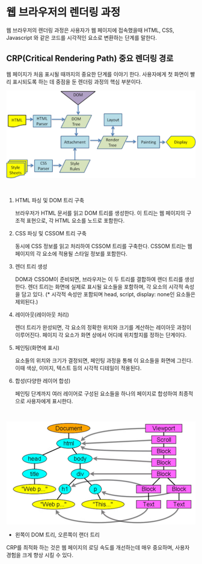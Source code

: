 # 웹 브라우저의 렌더링 과정

웹 브라우저의 렌더링 과정은 사용자가 웹 페이지에 접속했을때 HTML, CSS, Javascript 와 같은 코드를 시각적인 요소로 변환하는 단계를 말한다.

## CRP(Critical Rendering Path) 중요 렌더링 경로

웹 페이지가 처음 표시될 때까지의 중요한 단계를 이야기 한다. 사용자에게 첫 화면이 빨리 표시되도록 하는 데 중점을 둔 렌더링 과정의 핵심 부분이다. 

![Critical Rendering Path](https://raw.githubusercontent.com/devvara/support-repo/master/media/images/log/web-api/browser-rendering.png)

<br/>

1. HTML 파싱 및 DOM 트리 구축

   브라우저가 HTML 문서를 읽고 DOM 트리를 생성한다. 이 트리는 웹 페이지의 구조적 표현으로, 각 HTML 요소를 노드로 포함한다.

2. CSS 파싱 및 CSSOM 트리 구축

   동시에 CSS 정보를 읽고 처리하여 CSSOM 트리를 구축한다. CSSOM 트리는 웹 페이지의 각 요소에 적용될 스타일 정보를 포함한다.

3. 렌더 트리 생성

   DOM과 CSSOM이 준비되면, 브라우저는 이 두 트리를 결합하여 렌더 트리를 생성한다. 렌더 트리는 화면에 실제로 표시될 요소들을 포함하며, 각 요소의 시각적 속성을 담고 있다.
   (* 시각적 속성만 포함되며 head, script, display: none인 요소들은 제외된다.)

4. 레이아웃(레이아웃 처리)

   렌더 트리가 완성되면, 각 요소의 정확한 위치와 크기를 계산하는 레이아웃 과정이 이루어진다. 페이지 각 요소가 화면 상에서 어디에 위치할지를 정하는 단계이다.

5. 페인팅(화면에 표시)

   요소들의 위치와 크기가 결정되면, 페인팅 과정을 통해 이 요소들을 화면에 그린다. 이때 색상, 이미지, 텍스트 등의 시각적 디테일이 적용된다.

6. 합성(다양한 레이어 합성)

   페인팅 단계까지 여러 레이어로 구성된 요소들을 하나의 페이지로 합성하여 최종적으로 사용자에게 표시한다.

<br/>

![Critical Rendering Path](https://raw.githubusercontent.com/devvara/support-repo/master/media/images/log/web-api/browser-rendering-layout.png)

- 왼쪽이 DOM 트리, 오른쪽이 랜더 트리

CRP를 최적화 하는 것은 웹 페이지의 로딩 속도를 개선하는데 매우 중요하며, 사용자 경험을 크게 향상 시킬 수 있다. 
